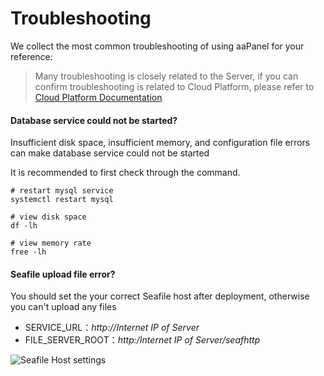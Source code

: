# Troubleshooting

We collect the most common troubleshooting of using aaPanel for your reference:

> Many troubleshooting is closely related to the Server, if you can confirm troubleshooting is related to Cloud Platform, please refer to [Cloud Platform Documentation](https://support.websoft9.com/docs/faq/tech-instance.html)

#### Database service could not be started?

Insufficient disk space, insufficient memory, and configuration file errors can make database service could not be started  

It is recommended to first check through the command.

```shell
# restart mysql service
systemctl restart mysql

# view disk space
df -lh

# view memory rate
free -lh 
```

#### Seafile upload file error?

You should set the your correct Seafile host after deployment, otherwise you can't upload any files

   - SERVICE_URL：*http://Internet IP of Server*
   - FILE_SERVER_ROOT：*http:/Internet IP of Server/seafhttp*

   ![Seafile Host settings](https://libs.websoft9.com/Websoft9/DocsPicture/zh/seafile/seafile-seturl-websoft9.png)